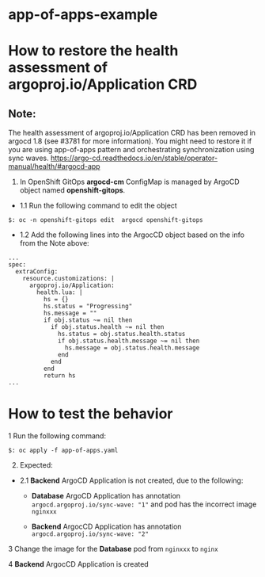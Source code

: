 # app-of-apps-example

# How to restore the health assessment of argoproj.io/Application CRD

## Note:
The health assessment of argoproj.io/Application CRD has been removed in argocd 1.8 (see #3781 for more information). You might need to restore it if you are using app-of-apps pattern and orchestrating synchronization using sync waves.
https://argo-cd.readthedocs.io/en/stable/operator-manual/health/#argocd-app

1. In OpenShift GitOps **argocd-cm** ConfigMap is managed by ArgoCD object named **openshift-gitops**.

- 1.1 Run the following command to edit the object
```
$: oc -n openshift-gitops edit  argocd openshift-gitops

```
- 1.2 Add the following lines into the ArgocCD object based on the info from the Note above:
```
...
spec:
  extraConfig:
    resource.customizations: |
      argoproj.io/Application:
        health.lua: |
          hs = {}
          hs.status = "Progressing"
          hs.message = ""
          if obj.status ~= nil then
            if obj.status.health ~= nil then
              hs.status = obj.status.health.status
              if obj.status.health.message ~= nil then
                hs.message = obj.status.health.message
              end
            end
          end
          return hs
...
```
# How to test the behavior

1 Run the following command:
```
$: oc apply -f app-of-apps.yaml
```

2. Expected:
  
- 2.1 **Backend** ArgoCD Application is not created, due to the following:

  - **Database** ArgoCD Application has annotation `argocd.argoproj.io/sync-wave: "1"` and  pod has the incorrect image `nginxxx`

  - **Backend** ArgocCD Application has annotation `argocd.argoproj.io/sync-wave: "2"`

3 Change the image for the **Database** pod from `nginxxx` to `nginx`

4 **Backend** ArgocCD Application is created
